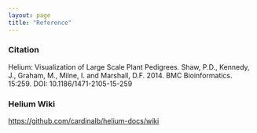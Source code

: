 ```yaml
---
layout: page
title: "Reference"
---
```


### Citation
Helium: Visualization of Large Scale Plant Pedigrees.
Shaw, P.D., Kennedy, J., Graham, M., Milne, I. and Marshall, D.F. 2014.
BMC Bioinformatics. 15:259. DOI: 10.1186/1471-2105-15-259

### Helium Wiki
https://github.com/cardinalb/helium-docs/wiki
